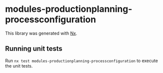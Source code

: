 # modules-productionplanning-processconfiguration

This library was generated with [Nx](https://nx.dev).

## Running unit tests

Run `nx test modules-productionplanning-processconfiguration` to execute the unit tests.
